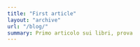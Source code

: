 ```yaml
---
title: "First article"
layout: "archive"
url: "/blog/"
summary: Primo articolo sui libri, prova
---
```

